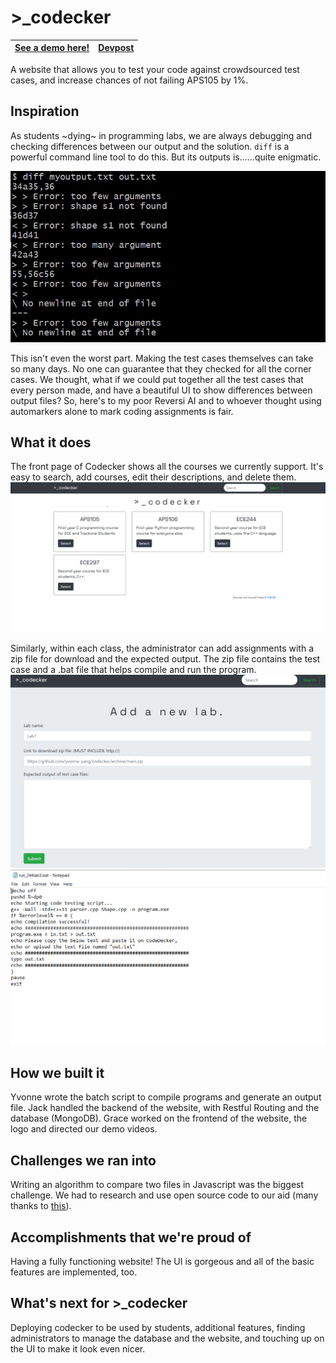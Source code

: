 # >\_codecker
|[See a demo here!](https://www.youtube.com/watch?v=elW2MNWMftE&feature=youtu.be)|[Devpost](https://devpost.com/software/_codecker)|
|-|-|  

A website that allows you to test your code against crowdsourced test cases, and increase chances of not failing APS105 by 1%.

## Inspiration
As students ~dying~ in programming labs, we are always debugging and checking differences between our output and the solution. `diff` is a powerful command line tool to do this. But its outputs is......quite enigmatic.  

![unreadable_diff](demos/unreadable_diff.jpg)  

This isn't even the worst part. Making the test cases themselves can take so many days. No one can guarantee that they checked for all the corner cases. We thought, what if we could put together all the test cases that every person made, and have a beautiful UI to show differences between output files?
So, here's to my poor Reversi AI and to whoever thought using automarkers alone to mark coding assignments is fair.

## What it does
The front page of Codecker shows all the courses we currently support. It's easy to search, add courses, edit their descriptions, and delete them.
![landing](demos/landing.png)

Similarly, within each class, the administrator can add assignments with a zip file for download and the expected output. The zip file contains the test case and a .bat file that helps compile and run the program.
![addlab](demos/addlab.png)
![batfile](demos/batfile.png)

## How we built it
Yvonne wrote the batch script to compile programs and generate an output file. Jack handled the backend of the website, with Restful Routing and the database (MongoDB). Grace worked on the frontend of the website, the logo and directed our demo videos.

## Challenges we ran into
Writing an algorithm to compare two files in Javascript was the biggest challenge. We had to research and use open source code to our aid (many thanks to [this](https://thiscouldbebetter.wordpress.com/2013/02/02/finding-differences-between-two-text-files-in-javascript/)).

## Accomplishments that we're proud of
Having a fully functioning website! The UI is gorgeous and all of the basic features are implemented, too. 

## What's next for >\_codecker
Deploying  codecker to be used by students, additional features, finding administrators to manage the database and the website, and touching up on the UI to make it look even nicer.
